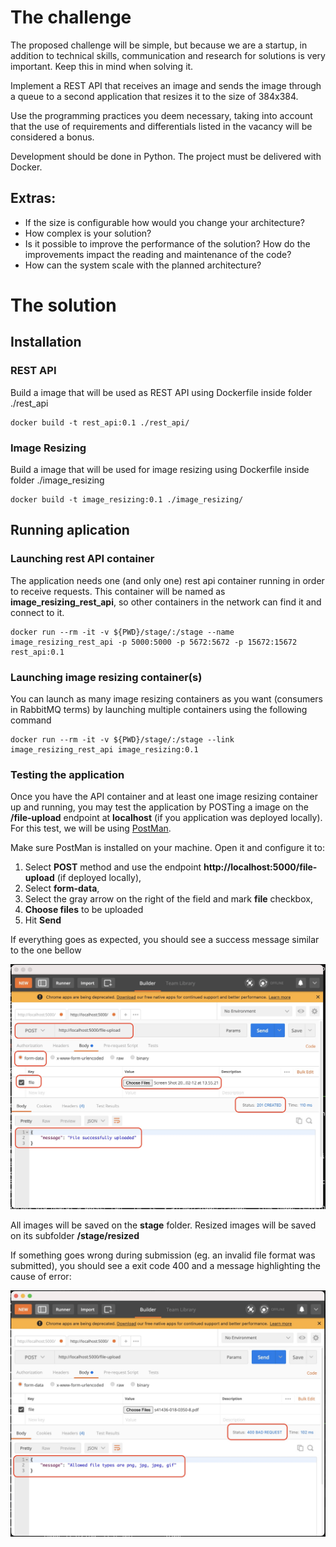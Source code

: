 # The challenge 
The proposed challenge will be simple, but because we are a startup, in addition to technical skills, 
communication and research for solutions is very important. Keep this in mind when solving it.

Implement a REST API that receives an image and sends the image through a queue to a second application 
that resizes it to the size of 384x384.

Use the programming practices you deem necessary, taking into account that the use of requirements and 
differentials listed in the vacancy will be considered a bonus.

Development should be done in Python. The project must be delivered with Docker.

## Extras:

- If the size is configurable how would you change your architecture?
- How complex is your solution?
- Is it possible to improve the performance of the solution? How do the improvements impact the reading 
and maintenance of the code?
- How can the system scale with the planned architecture?

# The solution 

## Installation

### REST API
Build a image that will be used as REST API using Dockerfile inside folder ./rest_api
```console
docker build -t rest_api:0.1 ./rest_api/
```

### Image Resizing
Build a image that will be used for image resizing using Dockerfile inside folder ./image_resizing
```console
docker build -t image_resizing:0.1 ./image_resizing/
```

## Running aplication

### Launching rest API container
The application needs one (and only one) rest api container running in order to receive requests.
This container will be named as **image_resizing_rest_api**, so other containers in the network can
find it and connect to it. 
```console
docker run --rm -it -v ${PWD}/stage/:/stage --name image_resizing_rest_api -p 5000:5000 -p 5672:5672 -p 15672:15672 rest_api:0.1
```

### Launching image resizing container(s)
You can launch as many image resizing containers as you want (consumers in RabbitMQ terms) by launching 
multiple containers using the following command
```console
docker run --rm -it -v ${PWD}/stage/:/stage --link image_resizing_rest_api image_resizing:0.1
```

### Testing the application

Once you have the API container and at least one image resizing container up and running, you may test the application
by POSTing a image on the **/file-upload** endpoint at **localhost** (if you application was deployed locally). 
For this test, we will be using [PostMan](https://www.postman.com/ "Postman website").

Make sure PostMan is installed on your machine. Open it and configure it to:

 1. Select **POST** method and use the endpoint **http://localhost:5000/file-upload** (if deployed locally),
 1. Select **form-data**, 
 1. Select the gray arrow on the right of the field and mark **file** checkbox,
 1. **Choose files** to be uploaded
 1. Hit **Send** 

If everything goes as expected, you should see a success message similar to the one bellow

![success message](./gfx/postman_success.jpg "Successful PostMan submission")

All images will be saved on the **stage** folder. Resized images will be saved on its subfolder **/stage/resized**

If something goes wrong during submission (eg. an invalid file format was submitted), you should see a exit code 400 and
a message highlighting the cause of error:

![fail_message](./gfx/postman_fail.jpg "Failed PostMan submission due to invalid image format")

